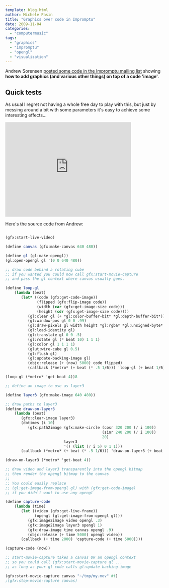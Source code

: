 ```yaml
---
template: blog.html
author: Michele Pasin
title: "Graphics over code in Impromptu"
date: 2009-11-04
categories: 
  - "computermusic"
tags: 
  - "graphics"
  - "impromptu"
  - "opengl"
  - "visualization"
---
```


Andrew Sorensen [posted some code in the Impromptu mailing list](http://lists.moso.com.au/pipermail/impromptu/2009-October/000414.html) showing **how to add graphics (and various other things) on top of a code 'image'**. 

## Quick tests

As usual I regret not having a whole free day to play with this, but just by messing around a bit with some parameters it's easy to achieve some interesting effects...

<iframe src="http://player.vimeo.com/video/7434643?autoplay=1" width="400" height="300" frameborder="0"></iframe>


Here's the source code from Andrew:

```scheme

(gfx:start-live-video)

(define canvas (gfx:make-canvas 640 480))

(define gl (gl:make-opengl))
(gl:open-opengl gl '(0 0 640 480))

;; draw code behind a rotating cube
;; if you wanted you could now call gfx:start-movie-capture
;; and pass the gl context where canvas usually goes.

(define loop-gl
    (lambda (beat)
       (let* ((code (gfx:get-code-image))
              (flipped (gfx:flip-image code))
              (width (car (gfx:get-image-size code)))
              (height (cdr (gfx:get-image-size code))))
          (gl:clear gl (+ *gl:color-buffer-bit* *gl:depth-buffer-bit*))
          (gl:window-pos gl 0 0 .99)
          (gl:draw-pixels gl width height *gl:rgba* *gl:unsigned-byte* flipped)
          (gl:load-identity gl)
          (gl:translate gl 0 0 .5)
          (gl:rotate gl (* beat 10) 1 1 1)
          (gl:color gl 1 1 1 1)
          (glut:wire-cube gl 0.5)
          (gl:flush gl)
          (gl:update-backing-image gl)
          (objc:release (+ (now) 5000) code flipped)
          (callback (*metro* (+ beat (* .5 1/6))) 'loop-gl (+ beat 1/6)))))

(loop-gl (*metro* 'get-beat 4))8

;; define an image to use as layer3

(define layer3 (gfx:make-image 640 480))

;; draw paths to layer3
(define draw-on-layer3
    (lambda (beat)
       (gfx:clear-image layer3)
       (dotimes (i 10)
          (gfx:path2image (gfx:make-circle (cosr 320 200 (/ i 100))
                                           (sinr 240 200 (/ i 100))
                                           20)
                          layer3
                          '() (list (/ i 5) 0 1 1)))
       (callback (*metro* (+ beat (* .5 1/6))) 'draw-on-layer3 (+ beat 1/6))))

(draw-on-layer3 (*metro* 'get-beat 4))

;; draw video and layer3 transparently into the opengl bitmap
;; then render the opengl bitmap to the canvas
;;
;; You could easily replace
;; (gl:get-image-from-opengl gl) with (gfx:get-code-image)
;; if you didn't want to use any opengl

(define capture-code
    (lambda (time)
       (let ((video (gfx:get-live-frame))
             (opengl (gl:get-image-from-opengl gl)))
          (gfx:image2image video opengl .3)
          (gfx:image2image layer3 opengl 1)
          (gfx:draw-image time canvas opengl .9)
          (objc:release (+ time 5000) opengl video))
       (callback (+ time 2000) 'capture-code (+ time 5000))))

(capture-code (now))

;; start-movie-capture takes a canvas OR an opengl context
;; so you could call (gfx:start-movie-capture gl ...
;; as long as your gl code calls gl:update-backing-image

(gfx:start-movie-capture canvas "~/tmp/my.mov" #t)
;(gfx:stop-movie-capture canvas)

```
